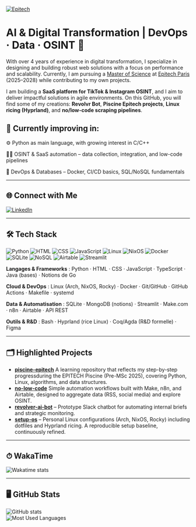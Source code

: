 [![Epitech](https://img.shields.io/badge/Epitech-2025--2028-blue?logo=graduation-cap&style=for-the-badge)](https://www.epitech.eu/formation-alternance/pre-msc-post-bac2/)

# AI & Digital Transformation | DevOps · Data · OSINT 🌠

With over 4 years of experience in digital transformation, I specialize in designing and building robust web solutions with a focus on performance and scalability. Currently, I am pursuing a [Master of Science](https://www.epitech.eu/formation-alternance/pre-msc-post-bac2/) at [Epitech Paris](https://www.epitech.eu/ecole-informatique-paris/) (2025–2028) while contributing to my own projects.  

I am building a **SaaS platform for TikTok & Instagram OSINT**, and I aim to deliver impactful solutions in agile environments. On this GitHub, you will find some of my creations: **Revolvr Bot**, **Piscine Epitech projects**, **Linux ricing (Hyprland)**, and **no/low-code scraping pipelines**.  

## 🧪 Currently improving in:
⚙️ Python as main language, with growing interest in C/C++

👩‍💻 OSINT & SaaS automation – data collection, integration, and low-code pipelines

📡 DevOps & Databases – Docker, CI/CD basics, SQL/NoSQL fundamentals

---

## 🌐 Connect with Me
[![LinkedIn](https://img.shields.io/badge/LinkedIn-romeo--cavazza-blue?logo=linkedin&style=for-the-badge)](https://linkedin.com/in/romeo-cavazza)  

---

## 🛠 Tech Stack
![Python](https://img.shields.io/badge/Python-3776AB?logo=python&logoColor=white) ![HTML](https://img.shields.io/badge/HTML5-E34F26?logo=html5&logoColor=white) ![CSS](https://img.shields.io/badge/CSS3-1572B6?logo=css3&logoColor=white) ![JavaScript](https://img.shields.io/badge/JavaScript-F7DF1E?logo=javascript&logoColor=black) ![Linux](https://img.shields.io/badge/Linux-FCC624?logo=linux&logoColor=black) ![NixOS](https://img.shields.io/badge/NixOS-5277C3?logo=nixos&logoColor=white) ![Docker](https://img.shields.io/badge/Docker-2496ED?logo=docker&logoColor=white) ![SQLite](https://img.shields.io/badge/SQLite-003B57?logo=sqlite&logoColor=white) ![NoSQL](https://img.shields.io/badge/NoSQL-005571?logo=mongodb&logoColor=white) ![Airtable](https://img.shields.io/badge/Airtable-18BFFF?logo=airtable&logoColor=white) ![Streamlit](https://img.shields.io/badge/Streamlit-FF4B4B?logo=streamlit&logoColor=white)  

**Langages & Frameworks** : Python · HTML · CSS · JavaScript · TypeScript · Java (bases) · Notions de Go

**Cloud & DevOps** : Linux (Arch, NixOS, Rocky) · Docker · Git/GitHub · GitHub Actions · Makefile · systemd

**Data & Automatisation** : SQLite · MongoDB (notions) · Streamlit · Make.com · n8n · Airtable · API REST

**Outils & R&D** : Bash · Hyprland (rice Linux) · Coq/Agda (R&D formelle) · Figma

---

## 🗂️ Highlighted Projects

- [**piscine-epitech**](https://github.com/Namtar-afk/piscine-epitech) A learning repository that reflects my step-by-step progressduring the EPITECH Piscine (Pre-MSc 2025), covering Python, Linux, algorithms, and data structures.
- [**no-low-code**](https://github.com/Namtar-afk/no-low-code) Simple automation workflows built with Make, n8n, and Airtable, designed to aggregate data (RSS, social media) and explore OSINT.
- [**revolver-ai-bot**](https://github.com/Namtar-afk/revolver-ai-bot) – Prototype Slack chatbot for automating internal briefs and strategic monitoring.
- [**setup-os**](https://github.com/Namtar-afk/setup-os) – Personal Linux configurations (Arch, NixOS, Rocky) including dotfiles and Hyprland ricing. A reproducible setup baseline, continuously refined.

---

## ⏱ WakaTime
![Wakatime stats](https://github-readme-stats.vercel.app/api/wakatime?username=Namtar-afk&layout=compact)

---

## 🖥️ GitHub Stats
![GitHub stats](https://github-readme-stats.vercel.app/api?username=Namtar-afk&show_icons=true&theme=radical)  
![Most Used Languages](https://github-readme-stats.vercel.app/api/top-langs/?username=Namtar-afk&layout=compact&theme=radical)
